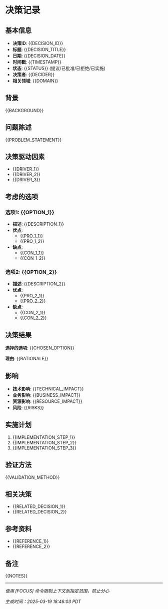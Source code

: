 # 决策记录

## 基本信息
- **决策ID**: {{DECISION_ID}}
- **标题**: {{DECISION_TITLE}}
- **日期**: {{DECISION_DATE}}
- **时间戳**: {{TIMESTAMP}}
- **状态**: {{STATUS}} (提议/已批准/已拒绝/已实施)
- **决策者**: {{DECIDER}}
- **相关领域**: {{DOMAIN}}

## 背景
{{BACKGROUND}}

## 问题陈述
{{PROBLEM_STATEMENT}}

## 决策驱动因素
- {{DRIVER_1}}
- {{DRIVER_2}}
- {{DRIVER_3}}

## 考虑的选项
### 选项1: {{OPTION_1}}
- **描述**: {{DESCRIPTION_1}}
- **优点**: 
  - {{PRO_1_1}}
  - {{PRO_1_2}}
- **缺点**: 
  - {{CON_1_1}}
  - {{CON_1_2}}

### 选项2: {{OPTION_2}}
- **描述**: {{DESCRIPTION_2}}
- **优点**: 
  - {{PRO_2_1}}
  - {{PRO_2_2}}
- **缺点**: 
  - {{CON_2_1}}
  - {{CON_2_2}}

## 决策结果
**选择的选项**: {{CHOSEN_OPTION}}

**理由**:
{{RATIONALE}}

## 影响
- **技术影响**: {{TECHNICAL_IMPACT}}
- **业务影响**: {{BUSINESS_IMPACT}}
- **资源影响**: {{RESOURCE_IMPACT}}
- **风险**: {{RISKS}}

## 实施计划
1. {{IMPLEMENTATION_STEP_1}}
2. {{IMPLEMENTATION_STEP_2}}
3. {{IMPLEMENTATION_STEP_3}}

## 验证方法
{{VALIDATION_METHOD}}

## 相关决策
- {{RELATED_DECISION_1}}
- {{RELATED_DECISION_2}}

## 参考资料
- {{REFERENCE_1}}
- {{REFERENCE_2}}

## 备注
{{NOTES}}

---
*使用 [FOCUS] 命令限制上下文到指定范围，防止分心* 

*生成时间：2025-03-19 18:46:03 PDT*